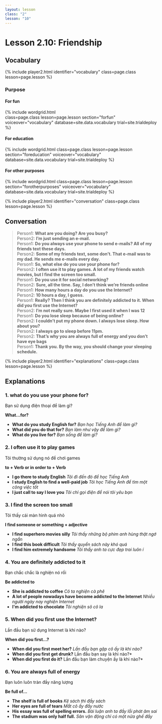 ```yaml
---
layout: lesson
class: "2"
lesson: "10"
---
```


# Lesson 2.10: Friendship

## Vocabulary
{% include player2.html identifier="vocabulary" class=page.class lesson=page.lesson %} 

### Purpose

#### For fun


{% include wordgrid.html   
		class=page.class 
		lesson=page.lesson 
		section="forfun"
		voiceover="vocabulary"
		database=site.data.vocabulary 
		trial=site.trialdeploy %}

#### For education

{% include wordgrid.html 
		class=page.class 
		lesson=page.lesson 
		section="foreducation"
		voiceover="vocabulary"
		database=site.data.vocabulary 
		trial=site.trialdeploy %}


#### For other purposes
		
{% include wordgrid.html 
		class=page.class 
		lesson=page.lesson 
		section="forotherpurposes"
		voiceover="vocabulary"
		database=site.data.vocabulary 
		trial=site.trialdeploy %}
		

{% include player2.html identifier="conversation" class=page.class lesson=page.lesson %}
## Conversation

> Person1: 	**What are you doing? Are you busy?**  
> Person2: 	**I’m just sending an e-mail.**  
> Person1: 	**Do you always use your phone to send e-mails? All of my friends text these days.**  
> Person2:	**Some of my friends text, some don’t. That e-mail was to my dad. He sends me e-mails every day.**  
> Person1: 	**So, what else do you use your phone for?**  
> Person2: 	**I often use it to play games. A lot of my friends watch movies, but I find the screen too small.**  
> Person1:	**Do you use it for social networking?**  
> Person2: 	**Sure, all the time. Say, I don’t think we’re friends online**  
> Person1: **How many hours a day do you use the Internet?**  
> Person2: **10 hours a day, I guess.**  
> Person1: **Really? Then I think you are definitely addicted to it. When did you first use the Internet?**  
> Person2: **I’m not really sure. Maybe I first used it when I was 12**  
> Person1: **Do you lose sleep because of being online?**  
> Person2: **I couldn’t put my phone down. I always lose sleep. How about you?**  
> Person2: **I always go to sleep before 11pm.**  
> Person2: **That’s why you are always full of energy and you don’t have eye bags**  
> Person1: **Thank you. By the way, you should change your sleeping schedule.**  


{% include player2.html identifier="explanations" class=page.class lesson=page.lesson %}


## Explanations
### 1. what do you use your phone for?
Bạn sử dụng điện thoại để làm gì? 

**What...for?** 

- **What do you study English for?** *Bạn học Tiếng Anh để làm gì?*
- **What did you do that for?** *Bạn làm như vậy để làm gì?*
- **What do you live for?** *Bạn sống để làm gì?*

### 2. I often use it to play games
Tôi thường sử dụng nó để chơi games

**to + Verb or in order to + Verb** 

- **I go there to study English** *Tôi đi đến đó để học Tiếng Anh*
- **I study English to find a well-paid job** *Tôi học Tiếng Anh để tìm một công việc tốt*
- **I just call to say I love you** *Tôi chỉ gọi điện để nói tôi yêu bạn*



### 3. I find the screen too small
Tôi thấy cái màn hình quá nhỏ 

**I find someone or something + adjective**

- **I find superhero movies silly** *Tôi thấy những bộ phim anh hùng thật ngớ ngẩn*
- **I find this book difficult** *Tôi thấy quyển sách này khó quá*
- **I find him extremely handsome** *Tôi thấy anh ta cực đẹp trai luôn í* 


### 4. You are definitely addicted to it
Bạn chắc chắc là nghiện nó rồi 

**Be addicted to**

- **She is addicted to coffee** *Cô ta nghiện cà phê*
- **A lot of people nowadays have become addicted to the Internet** *Nhiều người ngày nay nghiện Internet*
- **I'm addicted to chocolate** *Tôi nghiện sô cô la*

### 5. When did you first use the Internet?
Lần đầu bạn sử dụng Internet là khi nào?

**When did you first...?**

- **When did you first meet her?** *Lần đầu bạn gặp cô ấy là khi nào?*
- **When did you first get drunk?** Lần đầu bạn say là khi nào?*
- **When did you first do it?** Lần đầu bạn làm chuyện ấy là khi nào?*

### 6. You are always full of energy
Bạn luôn luôn tràn đầy năng lượng 

**Be full of...** 

- **The shelf is full of books** *Kệ sách thì đầy sách*
- **Her eyes are full of tears** *Mắt cô ấy đầy nước*
- **His essay was full of spelling errors.** *Bài luận anh ta đầy lỗi phát âm sai*
- **The stadium was only half full.** *Sân vận động chỉ có một nửa ghế đầy*